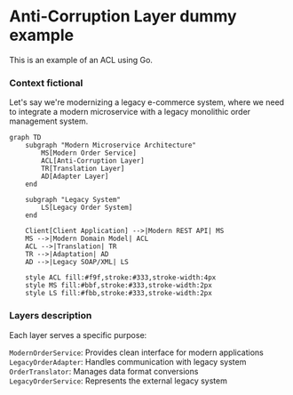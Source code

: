 # Anti-Corruption Layer dummy example
This is an example of an ACL using Go.

### Context fictional
Let's say we're modernizing a legacy e-commerce system, where we need to integrate a modern microservice with a legacy monolithic order management system.  
  
```mermaid
graph TD
    subgraph "Modern Microservice Architecture"
        MS[Modern Order Service]
        ACL[Anti-Corruption Layer]
        TR[Translation Layer]
        AD[Adapter Layer]
    end

    subgraph "Legacy System"
        LS[Legacy Order System]
    end

    Client[Client Application] -->|Modern REST API| MS
    MS -->|Modern Domain Model| ACL
    ACL -->|Translation| TR
    TR -->|Adaptation| AD
    AD -->|Legacy SOAP/XML| LS

    style ACL fill:#f9f,stroke:#333,stroke-width:4px
    style MS fill:#bbf,stroke:#333,stroke-width:2px
    style LS fill:#fbb,stroke:#333,stroke-width:2px
```  
  
### Layers description
Each layer serves a specific purpose:

`ModernOrderService`: Provides clean interface for modern applications  
`LegacyOrderAdapter`: Handles communication with legacy system  
`OrderTranslator`: Manages data format conversions  
`LegacyOrderService`: Represents the external legacy system  